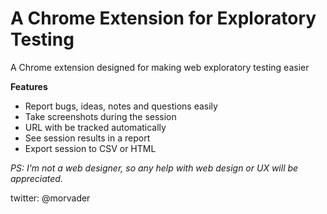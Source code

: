 # A Chrome Extension for Exploratory Testing

A Chrome extension designed for making web exploratory testing easier

**Features**

 - Report bugs, ideas, notes and questions easily
 - Take screenshots during the session
 - URL with be tracked automatically
 - See session results in a report
 - Export session to CSV or HTML


_PS: I'm not a web designer, so any help with web design or UX will be appreciated._

twitter: @morvader
